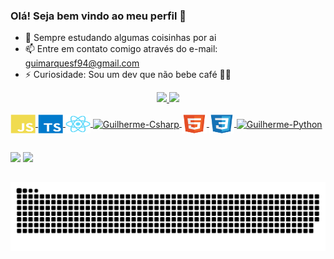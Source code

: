 ### Olá! Seja bem vindo ao meu perfil 👋


- 🌱 Sempre estudando algumas coisinhas por ai
- 📫 Entre em contato comigo através do e-mail: guimarquesf94@gmail.com
- ⚡ Curiosidade: Sou um dev que não bebe café 💁‍♂️

<div align="center">
  <a href="https://github.com/GuilheermeMarques">
  <img height="160em" src="https://github-readme-stats.vercel.app/api?username=GuilheermeMarques&show_icons=true&theme=dark&include_all_commits=true&count_private=true"/>
  <img height="160em" src="https://github-readme-stats.vercel.app/api/top-langs/?username=GuilheermeMarques&layout=compact&langs_count=7&theme=dark"/>
</div>
  
<div style="display: inline_block"><br>
  <img align="center" alt="Guilherme-Js" height="30" width="40" src="https://raw.githubusercontent.com/devicons/devicon/master/icons/javascript/javascript-plain.svg">
  <img align="center" alt="Guilherme-Ts" height="30" width="40" src="https://raw.githubusercontent.com/devicons/devicon/master/icons/typescript/typescript-plain.svg">
  <img align="center" alt="Guilherme-React" height="30" width="40" src="https://raw.githubusercontent.com/devicons/devicon/master/icons/react/react-original.svg">
  <img align="center" alt="Guilherme-Csharp" height="30" width="40" src="https://cdn.jsdelivr.net/gh/devicons/devicon/icons/nextjs/nextjs-line.svg">
  <img align="center" alt="Guilherme-HTML" height="30" width="40" src="https://raw.githubusercontent.com/devicons/devicon/master/icons/html5/html5-original.svg">
  <img align="center" alt="Guilherme-CSS" height="30" width="40" src="https://raw.githubusercontent.com/devicons/devicon/master/icons/css3/css3-original.svg">
  <img align="center" alt="Guilherme-Python" height="30" width="40" src="https://cdn.jsdelivr.net/gh/devicons/devicon/icons/docker/docker-original.svg">
</div>
  
  ##

  <div>
    <a href="https://www.linkedin.com/in/guilherme-marques-32067193" target="_blank"><img src="https://img.shields.io/badge/-LinkedIn-%230077B5?style=for-the-badge&logo=linkedin&logoColor=white" target="_blank"></a>
    <a href = "mailto:guimarquesf94@gmail.com"><img src="https://img.shields.io/badge/-Gmail-%23333?style=for-the-badge&logo=gmail&logoColor=white" target="_blank"></a>
  </div>
  
  ##
  
  ![snake_gif](https://github.com/GuilheermeMarques/GuilheermeMarques/blob/output/github-snake-dark.svg)
  
